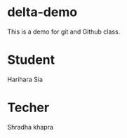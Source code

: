 # delta-demo
This is a demo for git and Github class.


# Student 
Harihara Sia

# Techer
Shradha khapra
